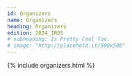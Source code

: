 ```yaml
---
id: Organizers
name: Organizers
heading: Organizers
edition: 2024_IROS
# subheading: Is Pretty Cool Too.
# image: "http://placehold.it/500x500"
---
```


{% include organizers.html %}